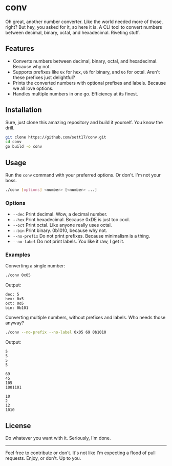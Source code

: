 # conv

Oh great, another number converter. Like the world needed more of those, right? But hey, you asked for it, so here it is. A CLI tool to convert numbers between decimal, binary, octal, and hexadecimal. Riveting stuff.

## Features

- Converts numbers between decimal, binary, octal, and hexadecimal. Because why not.
- Supports prefixes like `0x` for hex, `0b` for binary, and `0o` for octal. Aren't these prefixes just delightful?
- Prints the converted numbers with optional prefixes and labels. Because we all love options.
- Handles multiple numbers in one go. Efficiency at its finest.

## Installation

Sure, just clone this amazing repository and build it yourself. You know the drill.

```sh
git clone https://github.com/sett17/conv.git
cd conv
go build -o conv
```

## Usage

Run the `conv` command with your preferred options. Or don't. I'm not your boss.

```sh
./conv [options] <number> [<number> ...]
```

### Options

- `--dec` Print decimal. Wow, a decimal number.
- `--hex` Print hexadecimal. Because 0xDE is just too cool.
- `--oct` Print octal. Like anyone really uses octal.
- `--bin` Print binary. 0b1010, because why not.
- `--no-prefix` Do not print prefixes. Because minimalism is a thing.
- `--no-label` Do not print labels. You like it raw, I get it.

### Examples

Converting a single number:

```sh
./conv 0x05
```

Output:

```
dec: 5
hex: 0x5
oct: 0o5
bin: 0b101
```

Converting multiple numbers, without prefixes and labels. Who needs those anyway?

```sh
./conv --no-prefix --no-label 0x05 69 0b1010
```

Output:

```
5
5
5
5

69
45
105
1001101

10
2
12
1010
```

## License

Do whatever you want with it. Seriously, I'm done. 

---

Feel free to contribute or don't. It's not like I'm expecting a flood of pull requests. Enjoy, or don't. Up to you.
